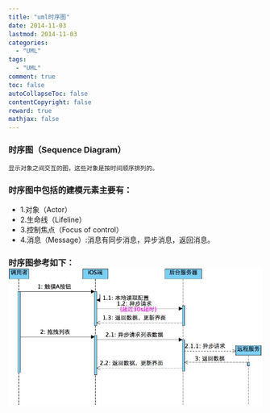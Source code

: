 ```yaml
---
title: "uml时序图"
date: 2014-11-03
lastmod: 2014-11-03
categories:
  - "UML"
tags:
  - "UML"
comment: true
toc: false
autoCollapseToc: false
contentCopyright: false
reward: true
mathjax: false
---
```


### 时序图（Sequence Diagram）
    显示对象之间交互的图，这些对象是按时间顺序排列的。

### 时序图中包括的建模元素主要有：
* 1.对象（Actor）
* 2.生命线（Lifeline）
* 3.控制焦点（Focus of control）
* 4.消息（Message）:消息有同步消息，异步消息，返回消息。

### 时序图参考如下：![image](/images/post/2014-11-03-uml-shi-xu-tu/sequence_diagram.jpg)

